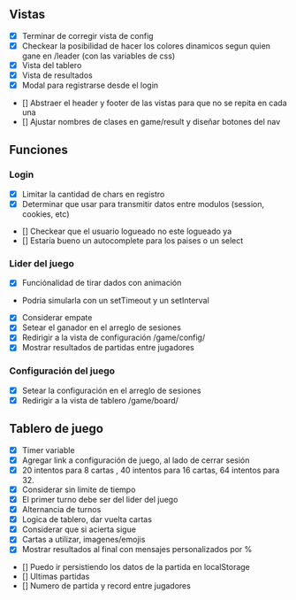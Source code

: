 ## Vistas

- [x] Terminar de corregir vista de config
- [x] Checkear la posibilidad de hacer los colores dinamicos segun quien gane en /leader (con las variables de css)
- [x] Vista del tablero
- [x] Vista de resultados
- [x] Modal para registrarse desde el login
- [] Abstraer el header y footer de las vistas para que no se repita en cada una
- [] Ajustar nombres de clases en game/result y diseñar botones del nav

## Funciones

### Login

- [x] Limitar la cantidad de chars en registro
- [x] Determinar que usar para transmitir datos entre modulos (session, cookies, etc)
- [] Checkear que el usuario logueado no este logueado ya
- [] Estaría bueno un autocomplete para los paises o un select

### Lider del juego

- [x] Funciónalidad de tirar dados con animación
- Podria simularla con un setTimeout y un setInterval
- [x] Considerar empate
- [x] Setear el ganador en el arreglo de sesiones
- [x] Redirigir a la vista de configuración /game/config/
- [x] Mostrar resultados de partidas entre jugadores

### Configuración del juego

- [x] Setear la configuración en el arreglo de sesiones
- [x] Redirigir a la vista de tablero /game/board/

## Tablero de juego

- [x] Timer variable
- [x] Agregar link a configuración de juego, al lado de cerrar sesión
- [x] 20 intentos para 8 cartas , 40 intentos para 16 cartas, 64 intentos para 32.
- [x] Considerar sin limite de tiempo
- [x] El primer turno debe ser del lider del juego
- [x] Alternancia de turnos
- [x] Logica de tablero, dar vuelta cartas
- [x] Considerar que si acierta sigue
- [x] Cartas a utilizar, imagenes/emojis
- [x] Mostrar resultados al final con mensajes personalizados por %
- [] Puedo ir persistiendo los datos de la partida en localStorage
- [] Ultimas partidas
- [] Numero de partida y record entre jugadores
